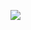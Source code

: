 ![<img width="1913" height="797" alt="Captura de pantalla 2025-10-06 211838" src="https://github.com/user-attachments/assets/9af7402c-b046-464c-a2fa-ad0b60bea8e9" />
](Assets/Screenshots/elementcat-cover.png)
